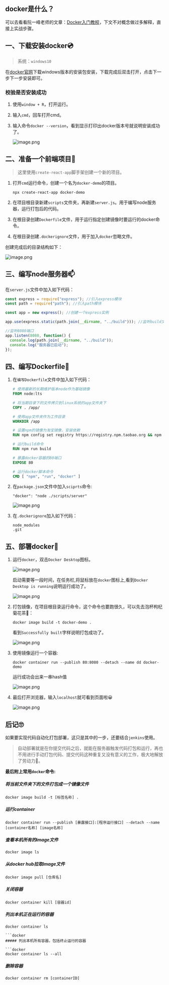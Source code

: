 ## docker是什么？

可以去看看阮一峰老师的文章：[Docker入门教程](http://www.ruanyifeng.com/blog/2018/02/docker-tutorial.html)，下文不对概念做过多解释，直接上实战步骤。

## 一、下载安装docker💿

> 系统：`windows10`

在[docker官网](https://hub.docker.com/editions/community/docker-ce-desktop-windows/)下载windows版本的安装包安装，下载完成后双击打开，点击下一步下一步安装即可。

### 校验是否安装成功

1. 使用`window + R`，打开运行。

2. 输入`cmd`，回车打开cmd。

3. 输入命令`docker --version`，看到显示打印出docker版本号就说明安装成功了。

    ![image.png](./images/2121781989-5e7af212c1f1e_articlex.png)

## 二、准备一个前端项目📁

> 这里使用`create-react-app`脚手架创建一个新的项目。

1. 打开`cmd`运行命令，创建一个名为`docker-demo`的项目。

    ```
    npx create-react-app docker-demo
    ```
2. 在项目根目录新建`scripts`文件夹，再新建`server.js`。用于编写node服务器，运行打包后的代码。

3. 在根目录创建`Dockerfile`文件，用于运行指定创建镜像时要运行的docker命令。

4. 在根目录创建`.dockerignore`文件，用于加入`docker`忽略文件。

创建完成后的目录结构如下：

![image.png](./images/4112125047-5e7b067d10d06_articlex.png)

## 三、编写node服务器📫

在`server.js`文件中加入如下代码：

```js
const express = require("express"); //引入express模块
const path = require("path"); //引入path模块

const app = new express(); //创建一个express实例

app.use(express.static(path.join(__dirname, "../build"))); //监听build文件夹下的文件

//监听8080端口
app.listen(8080, function() {
  console.log(path.join(__dirname, "../build"));
  console.log("服务器已启动");
});
```

## 四、编写Dockerfile🐋

1. 在`编写Dockerfile`文件中加入如下代码：

    ```Dockerfile
    # 使用最新的长期维护版本node作为基础镜像
    FROM node:lts

    # 将当期目录下的文件拷贝到linux系统的app文件夹下
    COPY . /app/

    # 使用app文件夹作为工作目录
    WORKDIR /app

    # 设置npm的镜像为淘宝镜像，安装依赖
    RUN npm config set registry https://registry.npm.taobao.org && npm install

    # 运行build命令 
    RUN npm run build

    # 暴露docker容器的80端口
    EXPOSE 80

    # 运行docker脚本命令
    CMD [ "npm", "run", "docker" ]
    ```

2. 在`package.json`文件中加入`sciprts`命令:

    ```
    "docker": "node ./scripts/server"
    ```
    
    ![image.png](./images/3029540798-5e7b04abe1175_articlex.png)

3. 在`.dockerignore`加入如下代码：
    ```
    node_modules
    .git
    ```

## 五、部署docker🐳

1. 运行`docker`，双击`Docker Desktop`图标。

    ![image.png](./images/420485344-5e7afae533552_articlex.png)
    
   启动需要等一段时间，在任务栏,将鼠标放在`docker`图标上,看到`Docker Desktop is running`说明运行成功了。
   
   ![image.png](./images/2224885289-5e7afcc7026d2_articlex.png)

2. 打包镜像，在项目根目录运行命令，这个命令也要跑很久，可以先去泡杯枸杞菊花茶🍺：

    ```docker
    docker image build -t docker-demo .
    ```
    
    看到`Successfully built`字样说明打包成功了。
    
    ![image.png](./images/3868154522-5e7affc579971_articlex.png)
    
3. 使用镜像运行一个容器:
    
    ```docker
    docker container run --publish 80:8080 --detach --name dd docker-demo
    ```
    
    运行成功会出来一串hash值
    
    ![image.png](./images/3119672738-5e7b03a1dc08b_articlex.png)

4. 最后打开浏览器，输入`localhost`就可看到页面啦😀

    ![image.png](./images/486012874-5e7b1b27b3180_articlex.png)
    
## 后记🙄

如果要实现代码自动化打包部署，这只是其中的一步，还要结合`jenkins`使用。

> 自动部署就是在你提交代码之后，就能在服务器触发代码打包和运行，再也不用进行手动打包代码、提交代码这种重复又没有意义的工作，极大地解放了劳动力🙉。

**最后附上常用`docker`命令:**

##### 将当前文件夹下的文件打包成一个镜像文件

```docker
docker image build -t [标签名称] .
```

##### 运行container

```docker
docker container run --publish [暴露接口]:[程序运行接口] --detach --name [container名称] [image名称]
```

##### 查看本机所有的image文件

```docker
docker image ls
```

##### 从docker hub拉取image文件

```docker
docker image pull [仓库名]
```

##### 关闭容器

```docker
docker container kill [容器id]
```

##### 列出本机正在运行的容器

```docker
docker container ls

```docker
##### 列出本机所有容器，包括终止运行的容器

```docker
docker container ls --all
```

##### 删除容器

```docker
docker container rm [containerID]
```
